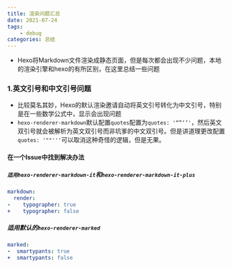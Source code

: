 ```yaml
---
title: 渲染问题汇总
date: 2021-07-24
tags: 
    - debug
categories: 总结
---
```



- Hexo将Markdown文件渲染成静态页面，但是每次都会出现不少问题，本地的渲染引擎和hexo的有所区别，在这里总结一些问题
<!--more-->

### 1.英文引号和中文引号问题 ###

- 比较莫名其妙，Hexo的默认渲染邀请自动将英文引号转化为中文引号，特别是在一些数学公式中，显示会出现问题
- `hexo-renderer-markdown`默认配置`quotes`配置为`quotes: '“”‘’'`，然后英文双引号就会被解析为英文双引号而非坑爹的中文双引号。但是讲道理更改配置`quotes: '""'''`可以取消这种奇怪的逻辑，但是无果。

#### 在一个Issue中找到解决办法 ####

##### `适用hexo-renderer-markdown-it`和`hexo-renderer-markdown-it-plus` #####

``` yml
markdown:
  render:
-    typographer: true
+    typographer: false
```

##### 适用默认的`hexo-renderer-marked` #####

``` yml
marked:
-  smartypants: true
+  smartypants: false
```
